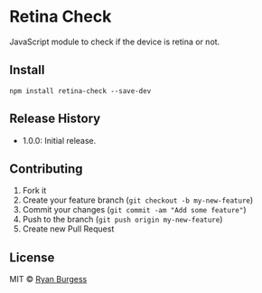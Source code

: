 Retina Check
=============
JavaScript module to check if the device is retina or not.

## Install
    npm install retina-check --save-dev

## Release History
* 1.0.0: Initial release.
 
## Contributing
 
1. Fork it
2. Create your feature branch (`git checkout -b my-new-feature`)
3. Commit your changes (`git commit -am "Add some feature"`)
4. Push to the branch (`git push origin my-new-feature`)
5. Create new Pull Request

## License
MIT © [Ryan Burgess](http://github.com/ryanburgess)
